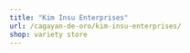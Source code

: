 ```yaml
---
title: "Kim Insu Enterprises"
url: /cagayan-de-oro/kim-insu-enterprises/
shop: variety store
---
```

